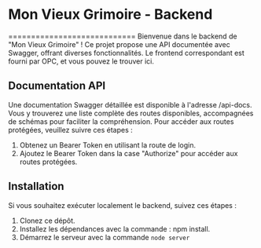 # Mon Vieux Grimoire - Backend
============================
Bienvenue dans le backend de "Mon Vieux Grimoire" ! Ce projet propose une API documentée avec Swagger, offrant diverses fonctionnalités. Le frontend correspondant est fourni par OPC, et vous pouvez le trouver ici.

## Documentation API
Une documentation Swagger détaillée est disponible à l'adresse /api-docs. Vous y trouverez une liste complète des routes disponibles, accompagnées de schémas pour faciliter la compréhension. Pour accéder aux routes protégées, veuillez suivre ces étapes :

1. Obtenez un Bearer Token en utilisant la route de login.
2. Ajoutez le Bearer Token dans la case "Authorize" pour accéder aux routes protégées.

## Installation
Si vous souhaitez exécuter localement le backend, suivez ces étapes :

1. Clonez ce dépôt.
2. Installez les dépendances avec la commande : npm install.
3. Démarrez le serveur avec la commande ```node server```